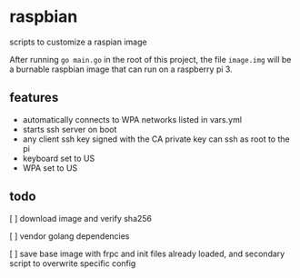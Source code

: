 # raspbian
scripts to customize a raspian image

After running `go main.go` in the root of this project, the file `image.img` will be a burnable raspbian image that can run on a raspberry pi 3.

## features

* automatically connects to WPA networks listed in vars.yml
* starts ssh server on boot
* any client ssh key signed with the CA private key can ssh as root to the pi
* keyboard set to US
* WPA set to US

## todo

[ ] download image and verify sha256

[ ] vendor golang dependencies

[ ] save base image with frpc and init files already loaded, and secondary script to overwrite specific config